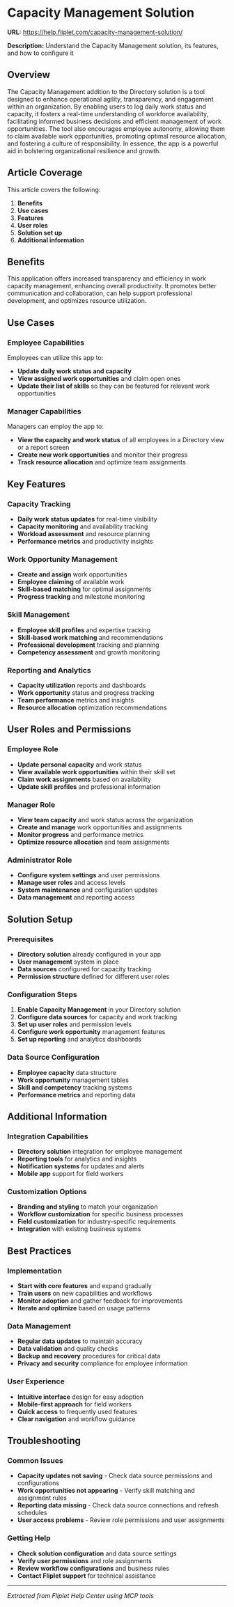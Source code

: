 # Capacity Management Solution

**URL:** https://help.fliplet.com/capacity-management-solution/

**Description:** Understand the Capacity Management solution, its features, and how to configure it

## Overview

The Capacity Management addition to the Directory solution is a tool designed to enhance operational agility, transparency, and engagement within an organization. By enabling users to log daily work status and capacity, it fosters a real-time understanding of workforce availability, facilitating informed business decisions and efficient management of work opportunities. The tool also encourages employee autonomy, allowing them to claim available work opportunities, promoting optimal resource allocation, and fostering a culture of responsibility. In essence, the app is a powerful aid in bolstering organizational resilience and growth.

## Article Coverage

This article covers the following:

1. **Benefits**
2. **Use cases**
3. **Features**
4. **User roles**
5. **Solution set up**
6. **Additional information**

## Benefits

This application offers increased transparency and efficiency in work capacity management, enhancing overall productivity. It promotes better communication and collaboration, can help support professional development, and optimizes resource utilization.

## Use Cases

### Employee Capabilities

Employees can utilize this app to:

- **Update daily work status and capacity**
- **View assigned work opportunities** and claim open ones
- **Update their list of skills** so they can be featured for relevant work opportunities

### Manager Capabilities

Managers can employ the app to:

- **View the capacity and work status** of all employees in a Directory view or a report screen
- **Create new work opportunities** and monitor their progress
- **Track resource allocation** and optimize team assignments

## Key Features

### Capacity Tracking
- **Daily work status updates** for real-time visibility
- **Capacity monitoring** and availability tracking
- **Workload assessment** and resource planning
- **Performance metrics** and productivity insights

### Work Opportunity Management
- **Create and assign** work opportunities
- **Employee claiming** of available work
- **Skill-based matching** for optimal assignments
- **Progress tracking** and milestone monitoring

### Skill Management
- **Employee skill profiles** and expertise tracking
- **Skill-based work matching** and recommendations
- **Professional development** tracking and planning
- **Competency assessment** and growth monitoring

### Reporting and Analytics
- **Capacity utilization** reports and dashboards
- **Work opportunity** status and progress tracking
- **Team performance** metrics and insights
- **Resource allocation** optimization recommendations

## User Roles and Permissions

### Employee Role
- **Update personal capacity** and work status
- **View available work opportunities** within their skill set
- **Claim work assignments** based on availability
- **Update skill profiles** and professional information

### Manager Role
- **View team capacity** and work status across the organization
- **Create and manage** work opportunities and assignments
- **Monitor progress** and performance metrics
- **Optimize resource allocation** and team assignments

### Administrator Role
- **Configure system settings** and user permissions
- **Manage user roles** and access levels
- **System maintenance** and configuration updates
- **Data management** and reporting access

## Solution Setup

### Prerequisites
- **Directory solution** already configured in your app
- **User management** system in place
- **Data sources** configured for capacity tracking
- **Permission structure** defined for different user roles

### Configuration Steps
1. **Enable Capacity Management** in your Directory solution
2. **Configure data sources** for capacity and work tracking
3. **Set up user roles** and permission levels
4. **Configure work opportunity** management features
5. **Set up reporting** and analytics dashboards

### Data Source Configuration
- **Employee capacity** data structure
- **Work opportunity** management tables
- **Skill and competency** tracking systems
- **Performance metrics** and reporting data

## Additional Information

### Integration Capabilities
- **Directory solution** integration for employee management
- **Reporting tools** for analytics and insights
- **Notification systems** for updates and alerts
- **Mobile app** support for field workers

### Customization Options
- **Branding and styling** to match your organization
- **Workflow customization** for specific business processes
- **Field customization** for industry-specific requirements
- **Integration** with existing business systems

## Best Practices

### Implementation
- **Start with core features** and expand gradually
- **Train users** on new capabilities and workflows
- **Monitor adoption** and gather feedback for improvements
- **Iterate and optimize** based on usage patterns

### Data Management
- **Regular data updates** to maintain accuracy
- **Data validation** and quality checks
- **Backup and recovery** procedures for critical data
- **Privacy and security** compliance for employee information

### User Experience
- **Intuitive interface** design for easy adoption
- **Mobile-first approach** for field workers
- **Quick access** to frequently used features
- **Clear navigation** and workflow guidance

## Troubleshooting

### Common Issues
- **Capacity updates not saving** - Check data source permissions and configurations
- **Work opportunities not appearing** - Verify skill matching and assignment rules
- **Reporting data missing** - Check data source connections and refresh schedules
- **User access problems** - Review role permissions and user assignments

### Getting Help
- **Check solution configuration** and data source settings
- **Verify user permissions** and role assignments
- **Review workflow configurations** and business rules
- **Contact Fliplet support** for technical assistance

---

*Extracted from Fliplet Help Center using MCP tools*












